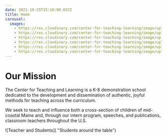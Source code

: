 ```yaml
---
date: 2021-10-25T15:10:00.037Z
title: Home
carousel:
  images:
    - https://res.cloudinary.com/center-for-teaching-learning/image/upload/v1665589379/unnamed-108_ju3za4.jpg
    - https://res.cloudinary.com/center-for-teaching-learning/image/upload/v1665590269/unnamed-7_ole2oj.jpg
    - https://res.cloudinary.com/center-for-teaching-learning/image/upload/v1665589146/unnamed-19_jimgmh.jpg
    - https://res.cloudinary.com/center-for-teaching-learning/image/upload/v1665589303/unnamed-87_docwbw.jpg
    - https://res.cloudinary.com/center-for-teaching-learning/image/upload/v1665590052/unnamed-127_gk0kjs.jpg
    - https://res.cloudinary.com/center-for-teaching-learning/image/upload/v1665590009/unnamed-124_esrrlx.jpg
---
```

# Our Mission

The Center for Teaching and Learning is a K-8 demonstration school dedicated to the development and dissemination of authentic, joyful methods for teaching across the curriculum.  

We seek to teach and influence both a cross-section of children of mid-coastal Maine and, through our intern program, speeches, and publications, classroom teachers throughout the U.S.

![Teacher and Students]( "Students around the table")